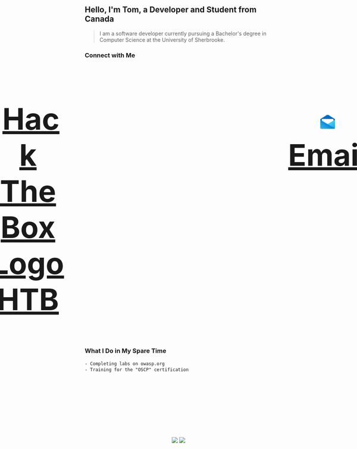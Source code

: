 ﻿<h2 align="left">Hello, I'm Tom, a Developer and Student from Canada</h2>
 
> I am a software developer currently pursuing a Bachelor's degree in Computer Science at the University of Sherbrooke.

<!-- <h3 style="font-size: 2vh"> > I am a software developer currently pursuing a Bachelor's degree in Computer Science at the University of Sherbrooke.</h3> -->



### Connect with Me
<div align="center">
    <h3 style="display: flex; justify-content: center; gap: 15vh; font-size: 2vh;">
    <a href="https://tomgaillard.ca/" target="_blank" referer="https://github.com" style="display: absolute"><img align="center" src="./assets/3d-techny-searching-for-a-file-in-a-folder.gif" height="50" width="50" alt="Portfolio Logo" style=""/> Portfolio</a>
    <a href="https://app.hackthebox.com/profile/832591" target="_blank" referer="https://github.com"><img align="center" src="https://media2.giphy.com/media/2DUl6BtXGAx2uyqIas/giphy.gif" height="50" width="50" alt="Hack The Box Logo" /> HTB</a>
    <a href="mailto:tomgaillard1@gmail.com" target="_blank" referer="https://github.com"><img align="center" src="./assets/icons8-email.gif" height="50" width="50" alt="Email Logo" /> Email</a>
    <a href="https://www.linkedin.com/in/tom-gaillard-b94895255/" target="_blank" referer="https://github.com"><img align="center" src="./assets/icons8-linkedin.gif" height="50" width="50" alt="Linkedin Logo" /> Linkedin</a>
    </h3>
</div>

### What I Do in My Spare Time    
    - Completing labs on owasp.org
    - Training for the "OSCP" certification
 
<div align="center" style="margin-top: 4vh">
  
  <!-- ![](http://github-profile-summary-cards.vercel.app/api/cards/profile-details?username=GaillardTom&theme=tokyonight) -->

  <div float="left" style="display: flex; align-items: center; gap: 2vh; justify-content: center;">

  
  ![](http://github-profile-summary-cards.vercel.app/api/cards/stats?username=GaillardTom&theme=tokyonight)     ![](http://github-profile-summary-cards.vercel.app/api/cards/repos-per-language?username=GaillardTom&theme=tokyonight)
    </div>
</div>

